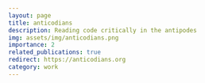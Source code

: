 ```yaml
---
layout: page
title: anticodians
description: Reading code critically in the antipodes
img: assets/img/anticodians.png
importance: 2
related_publications: true
redirect: https://anticodians.org
category: work
---
```

